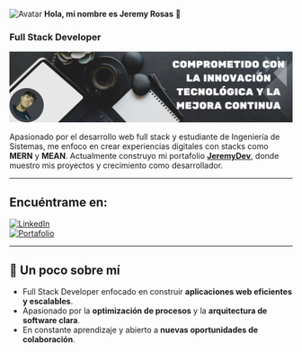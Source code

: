 ![Avatar](./images/avatar_pequeño.png) **Hola, mi nombre es Jeremy Rosas** 🚀  
### Full Stack Developer  

![Banner](./images/banner.png)  


Apasionado por el desarrollo web full stack y estudiante de Ingeniería de Sistemas, me enfoco en crear experiencias digitales con stacks como **MERN** y **MEAN**. Actualmente construyo mi portafolio [**JeremyDev**](https://www.jeremygim.dev/), donde muestro mis proyectos y crecimiento como desarrollador.

---

## Encuéntrame en:

[![LinkedIn](https://img.shields.io/badge/LinkedIn-Jeremy_Rosas-0077B5?style=for-the-badge&logo=linkedin&logoColor=white&labelColor=101010)](https://www.linkedin.com/in/jeremy-rosas)  
[![Portafolio](https://img.shields.io/badge/Portafolio-JeremyDev-4CAF50?style=for-the-badge&logoColor=white&labelColor=101010)](https://www.jeremygim.dev)  


---

## 🚀 Un poco sobre mí

- Full Stack Developer enfocado en construir **aplicaciones web eficientes y escalables**.  
- Apasionado por la **optimización de procesos** y la **arquitectura de software clara**.  
- En constante aprendizaje y abierto a **nuevas oportunidades de colaboración**.  
